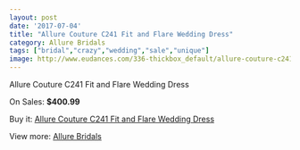 ```yaml
---
layout: post
date: '2017-07-04'
title: "Allure Couture C241 Fit and Flare Wedding Dress"
category: Allure Bridals
tags: ["bridal","crazy","wedding","sale","unique"]
image: http://www.eudances.com/336-thickbox_default/allure-couture-c241-fit-and-flare-wedding-dress.jpg
---
```

Allure Couture C241 Fit and Flare Wedding Dress

On Sales: **$400.99**
<a href="https://www.eudances.com/en/allure-bridals/104-allure-couture-c241-fit-and-flare-wedding-dress.html"><amp-img layout="responsive" width="600" height="600" src="//www.eudances.com/336-thickbox_default/allure-couture-c241-fit-and-flare-wedding-dress.jpg" alt="Allure Couture C241 Fit and Flare Wedding Dress 0" /></a>
<a href="https://www.eudances.com/en/allure-bridals/104-allure-couture-c241-fit-and-flare-wedding-dress.html"><amp-img layout="responsive" width="600" height="600" src="//www.eudances.com/338-thickbox_default/allure-couture-c241-fit-and-flare-wedding-dress.jpg" alt="Allure Couture C241 Fit and Flare Wedding Dress 1" /></a>
<a href="https://www.eudances.com/en/allure-bridals/104-allure-couture-c241-fit-and-flare-wedding-dress.html"><amp-img layout="responsive" width="600" height="600" src="//www.eudances.com/337-thickbox_default/allure-couture-c241-fit-and-flare-wedding-dress.jpg" alt="Allure Couture C241 Fit and Flare Wedding Dress 2" /></a>

Buy it: [Allure Couture C241 Fit and Flare Wedding Dress](https://www.eudances.com/en/allure-bridals/104-allure-couture-c241-fit-and-flare-wedding-dress.html "Allure Couture C241 Fit and Flare Wedding Dress")

View more: [Allure Bridals](https://www.eudances.com/en/2-allure-bridals "Allure Bridals")
